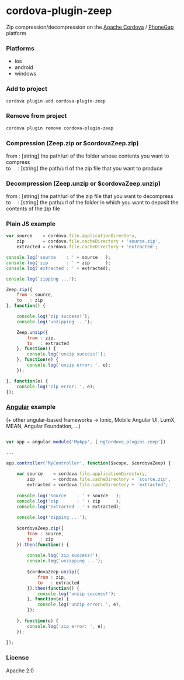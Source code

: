 # cordova-plugin-zeep
Zip compression/decompression on the [Apache Cordova](https://cordova.apache.org) / [PhoneGap](http://phonegap.com) platform

### Platforms
- ios
- android
- windows

### Add to project
```sh
cordova plugin add cordova-plugin-zeep
```

### Remove from project
```sh
cordova plugin remove cordova-plugin-zeep
```

### Compression (Zeep.zip or $cordovaZeep.zip)
from : [string] the path/url of the folder whose contents you want to compress<br/>
to&nbsp;&nbsp;&nbsp;&nbsp; : [string] the path/url of the zip file that you want to produce

### Decompression (Zeep.unzip or $cordovaZeep.unzip)
from : [string] the path/url of the zip file that you want to decompress<br/>
to&nbsp;&nbsp;&nbsp;&nbsp; : [string] the path/url of the folder in which you want to deposit the contents of the zip file

### Plain JS example
```js
var source    = cordova.file.applicationDirectory,
    zip       = cordova.file.cacheDirectory + 'source.zip',
    extracted = cordova.file.cacheDirectory + 'extracted';

console.log('source    : ' + source   );
console.log('zip       : ' + zip      );
console.log('extracted : ' + extracted);

console.log('zipping ...');

Zeep.zip({
    from : source,
    to   : zip
}, function() {

    console.log('zip success!');
    console.log('unzipping ...');

    Zeep.unzip({
        from : zip,
        to   : extracted
    }, function() {
        console.log('unzip success!');
    }, function(e) {
        console.log('unzip error: ', e);
    });

}, function(e) {
    console.log('zip error: ', e);
});
```

### [Angular](https://angularjs.org) example
(+ other angular-based frameworks -> Ionic, Mobile Angular UI, LumX, MEAN, Angular Foundation, ...)
```js

var app = angular.module('MyApp', ['ngCordova.plugins.zeep'])

...

app.controller('MyController', function($scope, $cordovaZeep) {
    
    var source    = cordova.file.applicationDirectory,
        zip       = cordova.file.cacheDirectory + 'source.zip',
        extracted = cordova.file.cacheDirectory + 'extracted';
    
    console.log('source    : ' + source   );
    console.log('zip       : ' + zip      );
    console.log('extracted : ' + extracted);
    
    console.log('zipping ...');
    
    $cordovaZeep.zip({
        from : source,
        to   : zip
    }).then(function() {
        
        console.log('zip success!');
        console.log('unzipping ...');
        
        $cordovaZeep.unzip({
            from : zip,
            to   : extracted
        }).then(function() {
            console.log('unzip success!');
        }, function(e) {
            console.log('unzip error: ', e);
        });
        
    }, function(e) {
        console.log('zip error: ', e);
    });
    
});
```

### License
Apache 2.0
